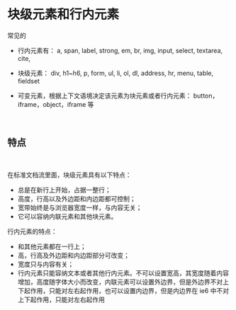 # 块级元素和行内元素

常见的

- 行内元素有： a, span, label, strong, em, br, img, input, select, textarea, cite,

- 块级元素： div, h1~h6, p, form, ul, li, ol, dl, address, hr, menu, table, fieldset

- 可变元素，根据上下文语境决定该元素为块元素或者行内元素： button，iframe，object，iframe 等

<br/>

## 特点

<br/>

在标准文档流里面，块级元素具有以下特点：

- 总是在新行上开始，占据一整行；
- 高度，行高以及外边距和内边距都可控制；
- 宽带始终是与浏览器宽度一样，与内容无关；
- 它可以容纳内联元素和其他块元素。

行内元素的特点：

- 和其他元素都在一行上；
- 高，行高及外边距和内边距部分可改变；
- 宽度只与内容有关；
- 行内元素只能容纳文本或者其他行内元素。不可以设置宽高，其宽度随着内容增加，高度随字体大小而改变，内联元素可以设置外边界，但是外边界不对上下起作用，只能对左右起作用，也可以设置内边界，但是内边界在 ie6 中不对上下起作用，只能对左右起作用
